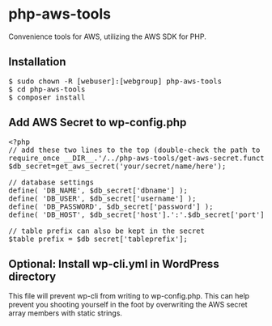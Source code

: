 # php-aws-tools

Convenience tools for AWS, utilizing the AWS SDK for PHP.

## Installation

<pre>
$ sudo chown -R [webuser]:[webgroup] php-aws-tools
$ cd php-aws-tools
$ composer install
</pre>

## Add AWS Secret to wp-config.php

<pre lang="php">
&lt;?php
// add these two lines to the top (double-check the path to the aws tools install directory)
require_once __DIR__.'/../php-aws-tools/get-aws-secret.function.php';
$db_secret=get_aws_secret('your/secret/name/here');

// database settings
define( 'DB_NAME', $db_secret['dbname'] );
define( 'DB_USER', $db_secret['username'] );
define( 'DB_PASSWORD', $db_secret['password'] );
define( 'DB_HOST', $db_secret['host'].':'.$db_secret['port'] );

// table prefix can also be kept in the secret
$table_prefix = $db_secret['tableprefix'];
</pre>

## Optional: Install wp-cli.yml in WordPress directory

This file will prevent wp-cli from writing to wp-config.php. This can help prevent you shooting yourself in the foot by overwriting the AWS secret array members with static strings.
